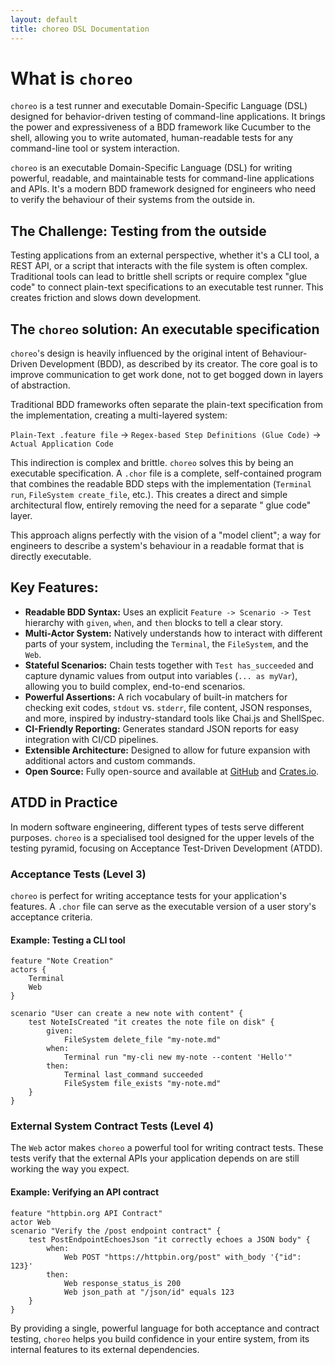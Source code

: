 ```yaml
---
layout: default
title: choreo DSL Documentation
---
```


# What is `choreo`

`choreo` is a test runner and executable Domain-Specific Language (DSL) designed for behavior-driven testing of
command-line applications. It brings the power and expressiveness of a BDD framework like Cucumber to the shell,
allowing you to write automated, human-readable tests for any command-line tool or system interaction.

`choreo` is an executable Domain-Specific Language (DSL) for writing powerful, readable, and maintainable tests for
command-line applications and APIs. It's a modern BDD framework designed for engineers who need to
verify the behaviour of their systems from the outside in.

## The Challenge: Testing from the outside

Testing applications from an external perspective, whether it's a CLI tool, a REST API, or a script that interacts with
the file system is often complex. Traditional tools can lead to brittle shell scripts or require complex "glue code" to
connect plain-text specifications to an executable test runner. This creates friction and slows down development.

## The `choreo` solution: An executable specification

`choreo`'s design is heavily influenced by the original intent of Behaviour-Driven Development (BDD), as described by
its creator. The core goal is to improve communication to get work done, not to get bogged down in layers of
abstraction.

Traditional BDD frameworks often separate the plain-text specification from the implementation, creating a multi-layered
system:

`Plain-Text .feature file` -> `Regex-based Step Definitions (Glue Code)` -> `Actual Application Code`

This indirection is complex and brittle. `choreo` solves this by being an executable specification. A `.chor` file is a
complete, self-contained program that combines the readable BDD steps with the implementation (`Terminal run`, `FileSystem
create_file`, etc.). This creates a direct and simple architectural flow, entirely removing the need for a separate "
glue code" layer.

This approach aligns perfectly with the vision of a "model client"; a way for engineers to describe a system's
behaviour in a readable format that is directly executable.

## Key Features:

* **Readable BDD Syntax:** Uses an explicit `Feature -> Scenario -> Test` hierarchy with `given`, `when`, and `then`
  blocks to tell a clear story.
* **Multi-Actor System:** Natively understands how to interact with different parts of your system, including the
  `Terminal`, the `FileSystem`, and the `Web`.
* **Stateful Scenarios:** Chain tests together with `Test has_succeeded` and capture dynamic values from output into
  variables (`... as myVar`), allowing you to build complex, end-to-end scenarios.
* **Powerful Assertions:** A rich vocabulary of built-in matchers for checking exit codes, `stdout` vs. `stderr`, file
  content, JSON responses, and more, inspired by industry-standard tools like Chai.js and ShellSpec.
* **CI-Friendly Reporting:** Generates standard JSON reports for easy integration with CI/CD pipelines.
* **Extensible Architecture:** Designed to allow for future expansion with additional actors and custom commands.
* **Open Source:** Fully open-source and available at [GitHub]("https://github.com/cladam/choreo")
  and [Crates.io](https://crates.io/crates/choreo).

## ATDD in Practice

In modern software engineering, different types of tests serve different purposes. `choreo` is a specialised tool
designed for the upper levels of the testing pyramid, focusing on Acceptance Test-Driven Development (ATDD).

### Acceptance Tests (Level 3)

`choreo` is perfect for writing acceptance tests for your application's features. A `.chor` file can serve as the
executable version of a user story's acceptance criteria.

#### Example: Testing a CLI tool

```choreo
feature "Note Creation"
actors {
    Terminal
    Web
}

scenario "User can create a new note with content" {
    test NoteIsCreated "it creates the note file on disk" {
        given:
            FileSystem delete_file "my-note.md"
        when:
            Terminal run "my-cli new my-note --content 'Hello'"
        then:
            Terminal last_command succeeded
            FileSystem file_exists "my-note.md"
    }
}
```

### External System Contract Tests (Level 4)

The `Web` actor makes `choreo` a powerful tool for writing contract tests. These tests verify that the external APIs
your application depends on are still working the way you expect.

#### Example: Verifying an API contract

```choreo
feature "httpbin.org API Contract"
actor Web
scenario "Verify the /post endpoint contract" {
    test PostEndpointEchoesJson "it correctly echoes a JSON body" {
        when:
            Web POST "https://httpbin.org/post" with_body '{"id": 123}'
        then:
            Web response_status_is 200
            Web json_path at "/json/id" equals 123
    }
}
```

By providing a single, powerful language for both acceptance and contract testing, `choreo` helps you build confidence
in your entire system, from its internal features to its external dependencies.
